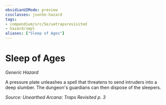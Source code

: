 ```yaml
---
obsidianUIMode: preview
cssclasses: json5e-hazard
tags:
- compendium/src/5e/uatrapsrevisited
- hazard/smpl
aliases: ["Sleep of Ages"]
---
```

# Sleep of Ages
*Generic Hazard*  

A pressure plate unleashes a spell that threatens to send intruders into a deep slumber. The dungeon's guardians can then dispose of the sleepers.

*Source: Unearthed Arcana: Traps Revisited p. 3*